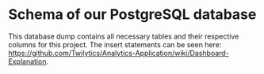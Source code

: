 # Schema of our PostgreSQL database
This database dump contains all necessary tables and their respective columns for this project. The insert statements can be seen here: https://github.com/Twilytics/Analytics-Application/wiki/Dashboard-Explanation.
